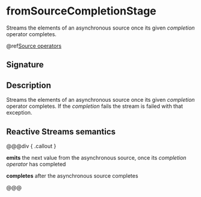 # fromSourceCompletionStage

Streams the elements of an asynchronous source once its given *completion* operator completes.

@ref[Source operators](../index.md#source-operators)

## Signature

## Description

Streams the elements of an asynchronous source once its given *completion* operator completes.
If the *completion* fails the stream is failed with that exception.

## Reactive Streams semantics

@@@div { .callout }

**emits** the next value from the asynchronous source, once its *completion operator* has completed

**completes** after the asynchronous source completes

@@@

